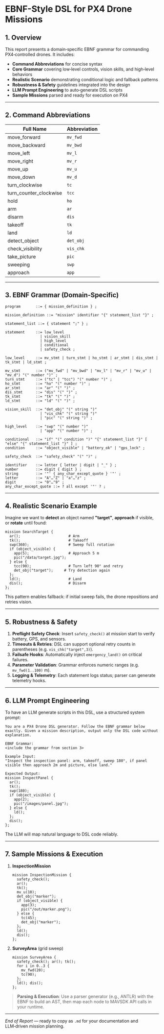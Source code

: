 # EBNF-Style DSL for PX4 Drone Missions

## 1. Overview

This report presents a domain‑specific EBNF grammar for commanding PX4‑controlled drones. It includes:

* **Command Abbreviations** for concise syntax
* **Core Grammar** covering low‑level controls, vision skills, and high‑level behaviors
* **Realistic Scenario** demonstrating conditional logic and fallback patterns
* **Robustness & Safety** guidelines integrated into the design
* **LLM Prompt Engineering** to auto‑generate DSL scripts
* **Sample Missions** parsed and ready for execution on PX4

---

## 2. Command Abbreviations

| Full Name                | Abbreviation |
| ------------------------ | ------------ |
| move\_forward            | `mv_fwd`     |
| move\_backward           | `mv_bwd`     |
| move\_left               | `mv_l`       |
| move\_right              | `mv_r`       |
| move\_up                 | `mv_u`       |
| move\_down               | `mv_d`       |
| turn\_clockwise          | `tc`         |
| turn\_counter\_clockwise | `tcc`        |
| hold                     | `ho`         |
| arm                      | `ar`         |
| disarm                   | `dis`        |
| takeoff                  | `tk`         |
| land                     | `ld`         |
| detect\_object           | `det_obj`    |
| check\_visibility        | `vis_chk`    |
| take\_picture            | `pic`        |
| sweeping                 | `swp`        |
| approach                 | `app`        |

---

## 3. EBNF Grammar (Domain‑Specific)

```ebnf
program       ::= { mission_definition } ;

mission_definition ::= "mission" identifier "{" statement_list "}" ;

statement_list ::= { statement ";" } ;

statement     ::= low_level
                | vision_skill
                | high_level
                | conditional
                | safety_check ;

low_level     ::= mv_stmt | turn_stmt | ho_stmt | ar_stmt | dis_stmt | tk_stmt | ld_stmt ;

mv_stmt       ::= ("mv_fwd" | "mv_bwd" | "mv_l" | "mv_r" | "mv_u" | "mv_d") "(" number ")" ;
turn_stmt     ::= ("tc" | "tcc") "(" number ")" ;
ho_stmt       ::= "ho" "(" number ")" ;
ar_stmt       ::= "ar" "(" ")" ;
dis_stmt      ::= "dis" "(" ")" ;
tk_stmt       ::= "tk" "(" ")" ;
ld_stmt       ::= "ld" "(" ")" ;

vision_skill  ::= "det_obj" "(" string ")"
                | "vis_chk" "(" string ")"
                | "pic" "(" string ")" ;

high_level    ::= "swp" "(" number ")"
                | "app" "(" number ")" ;

conditional   ::= "if" "(" condition ")" "{" statement_list "}" [ "else" "{" statement_list "}" ] ;
condition     ::= "object_visible" | "battery_ok" | "gps_lock" ;

safety_check  ::= "safety_check" "(" ")" ;

identifier    ::= letter { letter | digit | "_" } ;
number        ::= digit { digit } ;
string        ::= '"' { any_char_except_quote } '"' ;
letter        ::= "A"…"Z" | "a"…"z" ;
digit         ::= "0"…"9" ;
any_char_except_quote ::= ? all except '"' ? ;
```

---

## 4. Realistic Scenario Example

Imagine we want to **detect** an object named **"target"**, **approach** if visible, or **rotate** until found:

```dsl
mission SearchTarget {
  ar();                      # Arm
  tk();                      # Takeoff
  swp(360);                  # Sweep full rotation
  if (object_visible) {
    app(5);                  # Approach 5 m
    pic("/data/target.jpg");
  } else {
    tcc(90);                 # Turn left 90° and retry
    det_obj("target");     # Try detection again
  };
  ld();                      # Land
  dis();                     # Disarm
};
```

This pattern enables fallback: if initial sweep fails, the drone repositions and retries vision.

---

## 5. Robustness & Safety

1. **Preflight Safety Check**: Insert `safety_check()` at mission start to verify battery, GPS, and sensors.
2. **Timeouts & Retries**: DSL can support optional retry counts in parentheses (e.g. `vis_chk("target",3)`).
3. **Failsafe Hooks**: Automatically inject `emergency_land()` on critical failures.
4. **Parameter Validation**: Grammar enforces numeric ranges (e.g. `mv_fwd(1..100)` m).
5. **Logging & Telemetry**: Each statement logs status; parser can generate telemetry hooks.

---

## 6. LLM Prompt Engineering

To have an LLM generate scripts in this DSL, use a structured system prompt:

```
You are a PX4 Drone DSL generator. Follow the EBNF grammar below exactly. Given a mission description, output only the DSL code without explanation.

EBNF Grammar:
<include the grammar from section 3>

Example Input:
"Inspect the inspection panel: arm, takeoff, sweep 180°, if panel visible then approach 2m and picture, else land."

Expected Output:
mission InspectPanel {
  ar();
  tk();
  swp(180);
  if (object_visible) {
    app(2);
    pic("/images/panel.jpg");
  } else {
    ld();
  };
  dis();
};
```

The LLM will map natural language to DSL code reliably.

---

## 7. Sample Missions & Execution

1. **InspectionMission**

   ```dsl
   mission InspectionMission {
     safety_check();
     ar();
     tk();
     mv_u(10);
     det_obj("marker");
     if (object_visible) {
       app(3);
       pic("/out/marker.png");
     } else {
       tc(45);
       det_obj("marker");
     };
     ld();
     dis();
   };
   ```
2. **SurveyArea** (grid sweep)

   ```dsl
   mission SurveyArea {
     safety_check(); ar(); tk();
     for i in 0..3 {
       mv_fwd(20);
       tc(90);
     };
     ld(); dis();
   };
   ```

> **Parsing & Execution**: Use a parser generator (e.g., ANTLR) with the EBNF to build an AST, then map each node to MAVSDK API calls in your runtime.

---

*End of Report* — ready to copy as `.md` for your documentation and LLM‑driven mission planning.
